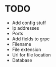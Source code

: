 # TODO
- Add config stuff
- Ip addresses
- Ports
- Add fields to grpc
- Filename
- File extension
- Url for file location
- Database